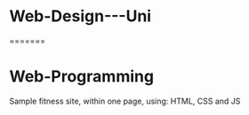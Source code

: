 
# Web-Design---Uni
=======
# Web-Programming
 Sample fitness site, within one page, using: HTML, CSS and JS
